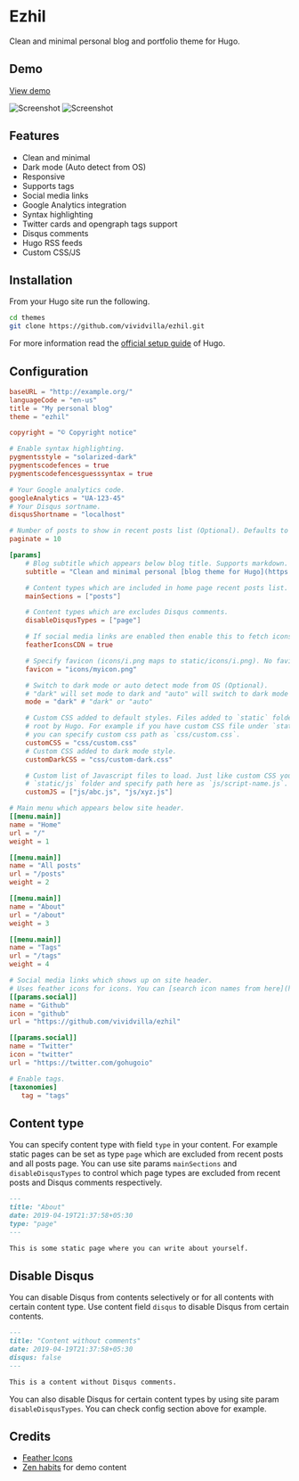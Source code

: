 # Ezhil

Clean and minimal personal blog and portfolio theme for Hugo.

## Demo

[View demo](https://ezhil-hugo.netlify.com/)

![Screenshot](images/screenshot-light.png "Ezhil light theme")
![Screenshot](images/screenshot-dark.png "Ezhil dark theme")

## Features

* Clean and minimal
* Dark mode (Auto detect from OS)
* Responsive
* Supports tags
* Social media links
* Google Analytics integration
* Syntax highlighting
* Twitter cards and opengraph tags support
* Disqus comments
* Hugo RSS feeds
* Custom CSS/JS

## Installation

From your Hugo site run the following.

```sh
cd themes
git clone https://github.com/vividvilla/ezhil.git
```

For more information read the [official setup guide](https://gohugo.io/overview/installing/) of Hugo.

## Configuration

```toml
baseURL = "http://example.org/"
languageCode = "en-us"
title = "My personal blog"
theme = "ezhil"

copyright = "© Copyright notice"

# Enable syntax highlighting.
pygmentsstyle = "solarized-dark"
pygmentscodefences = true
pygmentscodefencesguesssyntax = true

# Your Google analytics code.
googleAnalytics = "UA-123-45"
# Your Disqus sortname.
disqusShortname = "localhost"

# Number of posts to show in recent posts list (Optional). Defaults to 10.
paginate = 10

[params]
    # Blog subtitle which appears below blog title. Supports markdown.
    subtitle = "Clean and minimal personal [blog theme for Hugo](https://github.com/vividvilla/ezhil)"

    # Content types which are included in home page recent posts list.
    mainSections = ["posts"]

    # Content types which are excludes Disqus comments.
    disableDisqusTypes = ["page"]

    # If social media links are enabled then enable this to fetch icons from CDN instead of hosted on your site.
    featherIconsCDN = true

    # Specify favicon (icons/i.png maps to static/icons/i.png). No favicon if not defined.
    favicon = "icons/myicon.png"

    # Switch to dark mode or auto detect mode from OS (Optional).
    # "dark" will set mode to dark and "auto" will switch to dark mode if OS is in dark mode.
    mode = "dark" # "dark" or "auto"

    # Custom CSS added to default styles. Files added to `static` folder is copied as it is to
    # root by Hugo. For example if you have custom CSS file under `static/css/custom.css` then
    # you can specify custom css path as `css/custom.css`.
    customCSS = "css/custom.css"
    # Custom CSS added to dark mode style.
    customDarkCSS = "css/custom-dark.css"

    # Custom list of Javascript files to load. Just like custom CSS you can place js files under
    # `static/js` folder and specify path here as `js/script-name.js`.
    customJS = ["js/abc.js", "js/xyz.js"]

# Main menu which appears below site header.
[[menu.main]]
name = "Home"
url = "/"
weight = 1

[[menu.main]]
name = "All posts"
url = "/posts"
weight = 2

[[menu.main]]
name = "About"
url = "/about"
weight = 3

[[menu.main]]
name = "Tags"
url = "/tags"
weight = 4

# Social media links which shows up on site header.
# Uses feather icons for icons. You can [search icon names from here](https://feathericons.com/).
[[params.social]]
name = "Github"
icon = "github"
url = "https://github.com/vividvilla/ezhil"

[[params.social]]
name = "Twitter"
icon = "twitter"
url = "https://twitter.com/gohugoio"

# Enable tags.
[taxonomies]
   tag = "tags"
```

## Content type

You can specify content type with field `type` in your content. For example static pages can be set as type `page` which are excluded from recent posts and all posts page. You can use site params `mainSections` and `disableDisqusTypes` to control which page types are excluded from recent posts and Disqus comments respectively.

```md
---
title: "About"
date: 2019-04-19T21:37:58+05:30
type: "page"
---

This is some static page where you can write about yourself.
```

## Disable Disqus

You can disable Disqus from contents selectively or for all contents with certain content type. Use content field `disqus` to disable Disqus from certain contents.

```md
---
title: "Content without comments"
date: 2019-04-19T21:37:58+05:30
disqus: false
---

This is a content without Disqus comments.
```

You can also disable Disqus for certain content types by using site param `disableDisqusTypes`. You can check config section above for example.

## Credits

* [Feather Icons](https://feathericons.com/)
* [Zen habits](https://zenhabits.net/) for demo content
